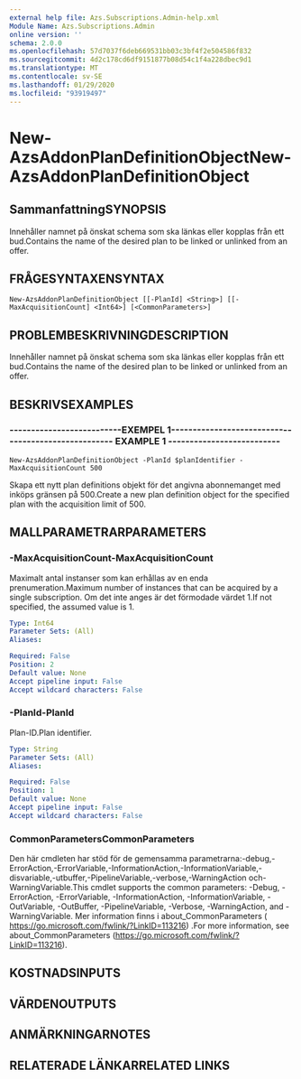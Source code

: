 ```yaml
---
external help file: Azs.Subscriptions.Admin-help.xml
Module Name: Azs.Subscriptions.Admin
online version: ''
schema: 2.0.0
ms.openlocfilehash: 57d7037f6deb669531bb03c3bf4f2e504586f832
ms.sourcegitcommit: 4d2c178cd6df9151877b08d54c1f4a228dbec9d1
ms.translationtype: MT
ms.contentlocale: sv-SE
ms.lasthandoff: 01/29/2020
ms.locfileid: "93919497"
---
```

# <span data-ttu-id="9b6b7-101">New-AzsAddonPlanDefinitionObject</span><span class="sxs-lookup"><span data-stu-id="9b6b7-101">New-AzsAddonPlanDefinitionObject</span></span>

## <span data-ttu-id="9b6b7-102">Sammanfattning</span><span class="sxs-lookup"><span data-stu-id="9b6b7-102">SYNOPSIS</span></span>
<span data-ttu-id="9b6b7-103">Innehåller namnet på önskat schema som ska länkas eller kopplas från ett bud.</span><span class="sxs-lookup"><span data-stu-id="9b6b7-103">Contains the name of the desired plan to be linked or unlinked from an offer.</span></span>

## <span data-ttu-id="9b6b7-104">FRÅGESYNTAXEN</span><span class="sxs-lookup"><span data-stu-id="9b6b7-104">SYNTAX</span></span>

```
New-AzsAddonPlanDefinitionObject [[-PlanId] <String>] [[-MaxAcquisitionCount] <Int64>] [<CommonParameters>]
```

## <span data-ttu-id="9b6b7-105">PROBLEMBESKRIVNING</span><span class="sxs-lookup"><span data-stu-id="9b6b7-105">DESCRIPTION</span></span>
<span data-ttu-id="9b6b7-106">Innehåller namnet på önskat schema som ska länkas eller kopplas från ett bud.</span><span class="sxs-lookup"><span data-stu-id="9b6b7-106">Contains the name of the desired plan to be linked or unlinked from an offer.</span></span>

## <span data-ttu-id="9b6b7-107">BESKRIVS</span><span class="sxs-lookup"><span data-stu-id="9b6b7-107">EXAMPLES</span></span>

### <span data-ttu-id="9b6b7-108">--------------------------EXEMPEL 1--------------------------</span><span class="sxs-lookup"><span data-stu-id="9b6b7-108">-------------------------- EXAMPLE 1 --------------------------</span></span>
```
New-AzsAddonPlanDefinitionObject -PlanId $planIdentifier -MaxAcquisitionCount 500
```

<span data-ttu-id="9b6b7-109">Skapa ett nytt plan definitions objekt för det angivna abonnemanget med inköps gränsen på 500.</span><span class="sxs-lookup"><span data-stu-id="9b6b7-109">Create a new plan definition object for the specified plan with the acquisition limit of 500.</span></span>

## <span data-ttu-id="9b6b7-110">MALLPARAMETRAR</span><span class="sxs-lookup"><span data-stu-id="9b6b7-110">PARAMETERS</span></span>

### <span data-ttu-id="9b6b7-111">-MaxAcquisitionCount</span><span class="sxs-lookup"><span data-stu-id="9b6b7-111">-MaxAcquisitionCount</span></span>
<span data-ttu-id="9b6b7-112">Maximalt antal instanser som kan erhållas av en enda prenumeration.</span><span class="sxs-lookup"><span data-stu-id="9b6b7-112">Maximum number of instances that can be acquired by a single subscription.</span></span>
<span data-ttu-id="9b6b7-113">Om det inte anges är det förmodade värdet 1.</span><span class="sxs-lookup"><span data-stu-id="9b6b7-113">If not specified, the assumed value is 1.</span></span>

```yaml
Type: Int64
Parameter Sets: (All)
Aliases: 

Required: False
Position: 2
Default value: None
Accept pipeline input: False
Accept wildcard characters: False
```

### <span data-ttu-id="9b6b7-114">-PlanId</span><span class="sxs-lookup"><span data-stu-id="9b6b7-114">-PlanId</span></span>
<span data-ttu-id="9b6b7-115">Plan-ID.</span><span class="sxs-lookup"><span data-stu-id="9b6b7-115">Plan identifier.</span></span>

```yaml
Type: String
Parameter Sets: (All)
Aliases: 

Required: False
Position: 1
Default value: None
Accept pipeline input: False
Accept wildcard characters: False
```

### <span data-ttu-id="9b6b7-116">CommonParameters</span><span class="sxs-lookup"><span data-stu-id="9b6b7-116">CommonParameters</span></span>
<span data-ttu-id="9b6b7-117">Den här cmdleten har stöd för de gemensamma parametrarna:-debug,-ErrorAction,-ErrorVariable,-InformationAction,-InformationVariable,-disvariable,-utbuffer,-PipelineVariable,-verbose,-WarningAction och-WarningVariable.</span><span class="sxs-lookup"><span data-stu-id="9b6b7-117">This cmdlet supports the common parameters: -Debug, -ErrorAction, -ErrorVariable, -InformationAction, -InformationVariable, -OutVariable, -OutBuffer, -PipelineVariable, -Verbose, -WarningAction, and -WarningVariable.</span></span> <span data-ttu-id="9b6b7-118">Mer information finns i about_CommonParameters ( https://go.microsoft.com/fwlink/?LinkID=113216) .</span><span class="sxs-lookup"><span data-stu-id="9b6b7-118">For more information, see about_CommonParameters (https://go.microsoft.com/fwlink/?LinkID=113216).</span></span>

## <span data-ttu-id="9b6b7-119">KOSTNADS</span><span class="sxs-lookup"><span data-stu-id="9b6b7-119">INPUTS</span></span>

## <span data-ttu-id="9b6b7-120">VÄRDEN</span><span class="sxs-lookup"><span data-stu-id="9b6b7-120">OUTPUTS</span></span>

## <span data-ttu-id="9b6b7-121">ANMÄRKNINGAR</span><span class="sxs-lookup"><span data-stu-id="9b6b7-121">NOTES</span></span>

## <span data-ttu-id="9b6b7-122">RELATERADE LÄNKAR</span><span class="sxs-lookup"><span data-stu-id="9b6b7-122">RELATED LINKS</span></span>

